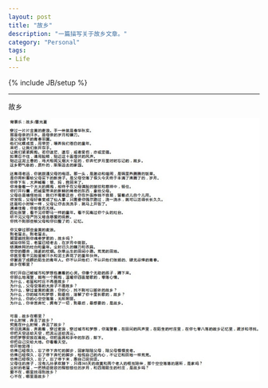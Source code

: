 ```yaml
---
layout: post
title: "故乡"
description: "一篇描写关于故乡文章。"
category: "Personal"
tags:
- Life
---
```

{% include JB/setup %}

----------------

故乡

![home](/assets/uploads/2012/10/e327f9f22ba6.jpg)
